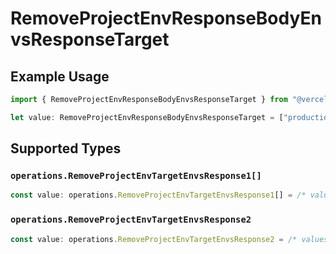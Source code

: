 # RemoveProjectEnvResponseBodyEnvsResponseTarget

## Example Usage

```typescript
import { RemoveProjectEnvResponseBodyEnvsResponseTarget } from "@vercel/sdk/models/operations";

let value: RemoveProjectEnvResponseBodyEnvsResponseTarget = ["production"];
```

## Supported Types

### `operations.RemoveProjectEnvTargetEnvsResponse1[]`

```typescript
const value: operations.RemoveProjectEnvTargetEnvsResponse1[] = /* values here */
```

### `operations.RemoveProjectEnvTargetEnvsResponse2`

```typescript
const value: operations.RemoveProjectEnvTargetEnvsResponse2 = /* values here */
```

